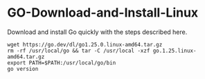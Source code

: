 # GO-Download-and-Install-Linux
Download and install Go quickly with the steps described here.

```
wget https://go.dev/dl/go1.25.0.linux-amd64.tar.gz
rm -rf /usr/local/go && tar -C /usr/local -xzf go.1.25.linux-amd64.tar.gz
export PATH=$PATH:/usr/local/go/bin
go version
```
